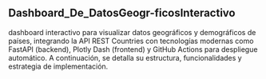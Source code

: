 ## Dashboard_De_DatosGeogr-ficosInteractivo
dashboard interactivo para visualizar datos geográficos y demográficos de países, integrando la API REST Countries con tecnologías modernas como FastAPI (backend), Plotly Dash (frontend) y GitHub Actions para despliegue automático. A continuación, se detalla su estructura, funcionalidades y estrategia de implementación.
